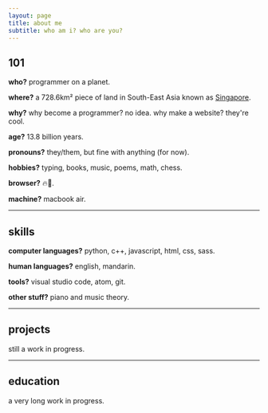 ```yaml
---
layout: page
title: about me
subtitle: who am i? who are you?
---
```


<!--<span style="float: right; "><a href="{{ '/assets/resume.pdf' | prepend: site.baseurl }}"><strong>> Download as PDF</strong></a> </span>
<br>-->



## 101
**who?** programmer on a planet.

**where?** a 728.6km² piece of land in South-East Asia known as <a href="https://en.wikipedia.org/wiki/Singapore" target="_blank">Singapore</a>.

**why?** why become a programmer? no idea. why make a website? they're cool.

**age?** 13.8 billion years.

**pronouns?** they/them, but fine with anything (for now).

**hobbies?** typing, books, music, poems, math, chess.

**browser?** 🔥🦊.

**machine?** macbook air.
<hr>

## skills
**computer languages?** python, c++, javascript, html, css, sass.

**human languages?** english, mandarin.

**tools?** visual studio code, atom, git.

**other stuff?** piano and music theory.
<hr>

## projects
still a work in progress.
<hr>

## education
a very long work in progress.

